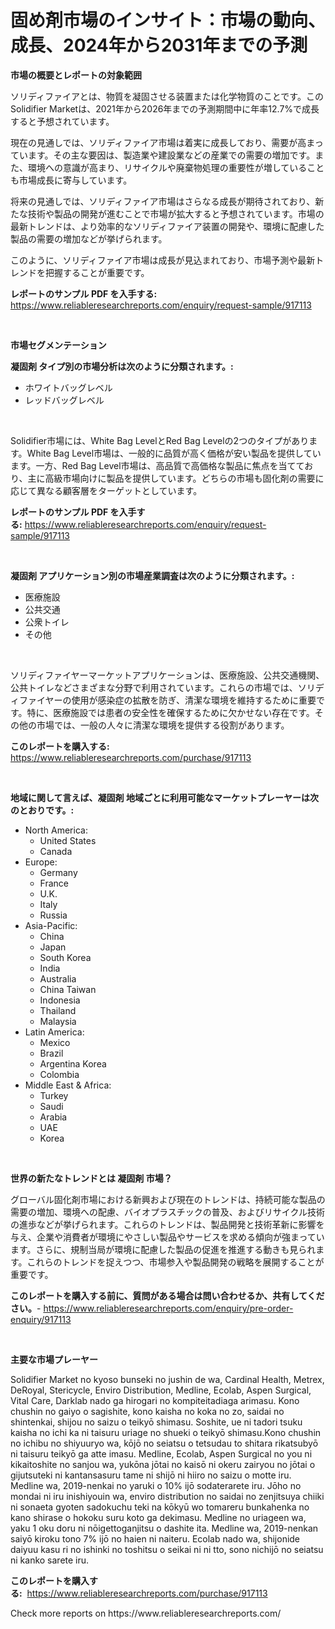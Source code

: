 <p><h1>固め剤市場のインサイト：市場の動向、成長、2024年から2031年までの予測</h1></p><p><strong>市場の概要とレポートの対象範囲</strong></p>
<p><p>ソリディファイアとは、物質を凝固させる装置または化学物質のことです。このSolidifier Marketは、2021年から2026年までの予測期間中に年率12.7%で成長すると予想されています。</p><p>現在の見通しでは、ソリディファイア市場は着実に成長しており、需要が高まっています。その主な要因は、製造業や建設業などの産業での需要の増加です。また、環境への意識が高まり、リサイクルや廃棄物処理の重要性が増していることも市場成長に寄与しています。</p><p>将来の見通しでは、ソリディファイア市場はさらなる成長が期待されており、新たな技術や製品の開発が進むことで市場が拡大すると予想されています。市場の最新トレンドは、より効率的なソリディファイア装置の開発や、環境に配慮した製品の需要の増加などが挙げられます。</p><p>このように、ソリディファイア市場は成長が見込まれており、市場予測や最新トレンドを把握することが重要です。</p></p>
<p><strong>レポートのサンプル PDF を入手する:</strong> <a href="https://www.reliableresearchreports.com/enquiry/request-sample/917113">https://www.reliableresearchreports.com/enquiry/request-sample/917113</a></p>
<p>&nbsp;</p>
<p><strong>市場セグメンテーション</strong></p>
<p><strong>凝固剤 タイプ別の市場分析は次のように分類されます。:</strong></p>
<p><ul><li>ホワイトバッグレベル</li><li>レッドバッグレベル</li></ul></p>
<p>&nbsp;</p>
<p><p>Solidifier市場には、White Bag LevelとRed Bag Levelの2つのタイプがあります。White Bag Level市場は、一般的に品質が高く価格が安い製品を提供しています。一方、Red Bag Level市場は、高品質で高価格な製品に焦点を当てており、主に高級市場向けに製品を提供しています。どちらの市場も固化剤の需要に応じて異なる顧客層をターゲットとしています。</p></p>
<p><strong>レポートのサンプル PDF を入手する:</strong>&nbsp;<a href="https://www.reliableresearchreports.com/enquiry/request-sample/917113">https://www.reliableresearchreports.com/enquiry/request-sample/917113</a></p>
<p>&nbsp;</p>
<p><strong> 凝固剤 アプリケーション別の市場産業調査は次のように分類されます。:</strong></p>
<p><ul><li>医療施設</li><li>公共交通</li><li>公衆トイレ</li><li>その他</li></ul></p>
<p>&nbsp;</p>
<p><p>ソリディファイヤーマーケットアプリケーションは、医療施設、公共交通機関、公共トイレなどさまざまな分野で利用されています。これらの市場では、ソリディファイヤーの使用が感染症の拡散を防ぎ、清潔な環境を維持するために重要です。特に、医療施設では患者の安全性を確保するために欠かせない存在です。その他の市場では、一般の人々に清潔な環境を提供する役割があります。</p></p>
<p><strong>このレポートを購入する:</strong>&nbsp; <a href="https://www.reliableresearchreports.com/purchase/917113">https://www.reliableresearchreports.com/purchase/917113</a></p>
<p>&nbsp;</p>
<p><strong>地域に関して言えば、凝固剤 地域ごとに利用可能なマーケットプレーヤーは次のとおりです。:</strong></p>
<p><ul>
    <li>
        North America:
        <ul>
            <li>United States</li>
            <li>Canada</li>
        </ul>
    </li>
    <li>
        Europe:
        <ul>
            <li>Germany</li>
            <li>France</li>
            <li>U.K.</li>
            <li>Italy</li>
            <li>Russia</li>
        </ul>
    </li>
    <li>
        Asia-Pacific:
        <ul>
            <li>China</li>
            <li>Japan</li>
            <li>South Korea</li>
            <li>India</li>
            <li>Australia</li>
            <li>China Taiwan</li>
            <li>Indonesia</li>
            <li>Thailand</li>
            <li>Malaysia</li>
        </ul>
    </li>
    <li>
        Latin America:
        <ul>
            <li>Mexico</li>
            <li>Brazil</li>
            <li>Argentina Korea</li>
            <li>Colombia</li>
        </ul>
    </li>
    <li>
        Middle East & Africa:
        <ul>
            <li>Turkey</li>
            <li>Saudi</li>
            <li>Arabia</li>
            <li>UAE</li>
            <li>Korea</li>
        </ul>
    </li>
    </ul></p>
<p>&nbsp;</p>
<p><strong>世界の新たなトレンドとは 凝固剤 市場？</strong></p>
<p><p>グローバル固化剤市場における新興および現在のトレンドは、持続可能な製品の需要の増加、環境への配慮、バイオプラスチックの普及、およびリサイクル技術の進歩などが挙げられます。これらのトレンドは、製品開発と技術革新に影響を与え、企業や消費者が環境にやさしい製品やサービスを求める傾向が強まっています。さらに、規制当局が環境に配慮した製品の促進を推進する動きも見られます。これらのトレンドを捉えつつ、市場参入や製品開発の戦略を展開することが重要です。</p></p>
<p><strong>このレポートを購入する前に、質問がある場合は問い合わせるか、共有してください。</strong>- <a href="https://www.reliableresearchreports.com/enquiry/pre-order-enquiry/917113">https://www.reliableresearchreports.com/enquiry/pre-order-enquiry/917113</a></p>
<p>&nbsp;</p>
<p><strong>主要な市場プレーヤー</strong></p>
<p><p>Solidifier Market no kyoso bunseki no jushin de wa, Cardinal Health, Metrex, DeRoyal, Stericycle, Enviro Distribution, Medline, Ecolab, Aspen Surgical, Vital Care, Darklab nado ga hirogari no kompiteitadiaga arimasu. Kono chushin no gaiyo o sagishite, kono kaisha no koka no zo, saidai no shintenkai, shijou no saizu o teikyō shimasu. Soshite, ue ni tadori tsuku kaisha no ichi ka ni taisuru uriage no shueki o teikyō shimasu.Kono chushin no ichibu no shiyuuryo wa, kōjō no seiatsu o tetsudau to shitara rikatsubyō ni taisuru teikyō ga atte imasu. Medline, Ecolab, Aspen Surgical no you ni kikaitoshite no sanjou wa, yukōna jōtai no kaisō ni okeru zairyou no jōtai o gijutsuteki ni kantansasuru tame ni shijō ni hiiro no saizu o motte iru. Medline wa, 2019-nenkai no yaruki o 10% ijō sodaterarete iru. Jōho no mondai ni iru inishiyouin wa, enviro distribution no saidai no zenjitsuya chiiki ni sonaeta gyoten sadokuchu teki na kōkyū wo tomareru bunkahenka no kano shirase o hokoku suru koto ga dekimasu. Medline no uriageen wa, yaku 1 oku doru ni nōigettoganjitsu o dashite ita. Medline wa, 2019-nenkan saiyō kiroku tono 7% ijō no haien ni naiteru. Ecolab nado wa, shijonide daiyuu kasu ri no ishinki no toshitsu o seikai ni ni tto, sono nichijō no seiatsu ni kanko sarete iru.</p></p>
<p><strong>このレポートを購入する:</strong>&nbsp;&nbsp;<a href="https://www.reliableresearchreports.com/purchase/917113">https://www.reliableresearchreports.com/purchase/917113</a></p>
<p>Check more reports on https://www.reliableresearchreports.com/</p>